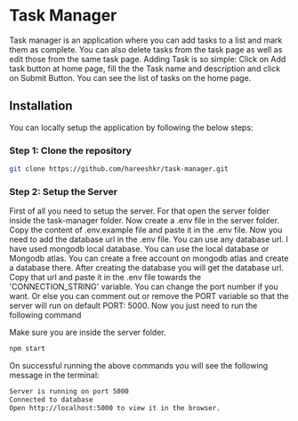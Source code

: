 # Task Manager

Task manager is an application where you can add tasks to a list and mark them as complete. You can also delete tasks from the task page as well as edit those from the same task page.
Adding Task is so simple: Click on Add task button at home page, fill the the Task name and description and click on Submit Button.
You can see the list of tasks on the home page.

## Installation

You can locally setup the application by following the below steps:

### Step 1: Clone the repository

```bash
git clone https://github.com/hareeshkr/task-manager.git
```

### Step 2: Setup the Server

First of all you need to setup the server. For that open the server folder inside the task-manager folder. Now create a .env file in the server folder. Copy the content of .env.example file and paste it in the .env file. Now you need to add the database url in the .env file. You can use any database url. I have used mongodb local database. You can use the local database or Mongodb atlas. You can create a free account on mongodb atlas and create a database there. After creating the database you will get the database url. Copy that url and paste it in the .env file towards the 'CONNECTION_STRING' variable. You can change the port number if you want. Or else you can comment out or remove the PORT variable so that the server will run on default PORT: 5000. Now you just need to run the following command

Make sure you are inside the server folder.

```bash
npm start
```

On successful running the above commands you will see the following message in the terminal:

```bash
Server is running on port 5000
Connected to database
Open http://localhost:5000 to view it in the browser.
```
